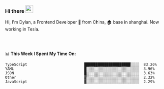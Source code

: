 ### Hi there <img src="https://media.giphy.com/media/hvRJCLFzcasrR4ia7z/giphy.gif" width="25px">

<!-- ![visitors](https://visitor-badge.glitch.me/badge?page_id=dislfyer.dislfyer) -->

Hi, I'm Dylan, a Frontend Developer 🚀 from China, 🏠 base in shanghai. Now working in Tesla.

<br/>
<br/>

📊 **This Week I Spent My Time On:**


<!--START_SECTION:waka-->

```text
TypeScript                          █████████████████████░░░░  83.26%
YAML                                █░░░░░░░░░░░░░░░░░░░░░░░░  3.96%
JSON                                █░░░░░░░░░░░░░░░░░░░░░░░░  3.63%
Other                               ▓░░░░░░░░░░░░░░░░░░░░░░░░  2.32%
JavaScript                          ▓░░░░░░░░░░░░░░░░░░░░░░░░  2.29%
```

<!--END_SECTION:waka-->

<!--
**About Me:**
 -->
